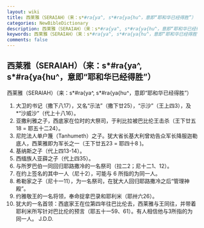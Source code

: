```yaml
---
layout: wiki
title: 西莱雅（SERAIAH）（来：s*#ra{ya^, s*#ra{ya{hu^，意即“耶和华已经得胜”）
categories: NewBibleDictionary
description: 西莱雅（SERAIAH）（来：s*#ra{ya^, s*#ra{ya{hu^，意即“耶和华已经得胜”）
keywords: 西莱雅（SERAIAH）（来：s*#ra{ya^, s*#ra{ya{hu^，意即“耶和华已经得胜”）
comments: false
---
```


## 西莱雅（SERAIAH）（来：s*#ra{ya^, s*#ra{ya{hu^，意即“耶和华已经得胜”）



西莱雅（SERAIAH）（来：s*#ra{ya^, s*#ra{ya{hu^，意即“耶和华已经得胜”）
1. 大卫的书记（撒下八17），又名“示法”（撒下廿25），“示沙”（王上四3），及*“沙威沙”（代上十八16）。
2. 亚撒利雅之子，西底家在位时的大祭司，于利比拉被巴比伦王击杀（王下廿五18 = 耶五十二24）。
3. 尼陀法人单户篾（Tanhumeth）之子。犹大省长基大利曾劝告众军长降服迦勒底人，西莱雅即为军长之一（王下廿五23 = 耶四十8 )。
4. 基纳斯之子（代上四13-14）。
5. 西缅族人亚薛之子（代上四35）。
6. 与所罗巴伯一同回归耶路撒冷的一名祭司（拉二2；尼十二1、12）。
7. 在约上签名的其中一人（尼十2），可能与 6 所指的为同一人。
8. 希勒家之子（尼十一11），为一名祭司，在犹大人回归耶路撒冷之后“管理神殿”。
9. 约雅敬王的一名将领，奉命捉拿巴录和耶利米（耶卅六26）。
10. 犹大的一名首领：西底家王在位第四年往巴比伦去，西莱雅与王同往，并带着耶利米所写针对巴比伦的预言（耶五十一59、61）。有人相信他与3所指的为同一人。
J.D.D.




